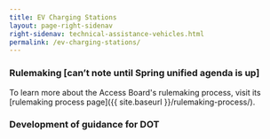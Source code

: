 ```yaml
---
title: EV Charging Stations
layout: page-right-sidenav
right-sidenav: technical-assistance-vehicles.html
permalink: /ev-charging-stations/
---
```

### Rulemaking [can’t note until Spring unified agenda is up] 

To learn more about the Access Board's rulemaking process, visit its [rulemaking process page]({{ site.baseurl }}/rulemaking-process/).

### Development of guidance for DOT  
